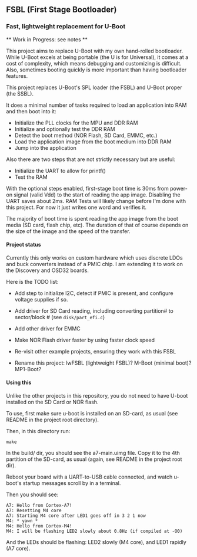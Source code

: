 ## FSBL (First Stage Bootloader)
### Fast, lightweight replacement for U-Boot

** Work in Progress: see notes **

This project aims to replace U-Boot with my own hand-rolled bootloader.
While U-Boot excels at being portable (the U is for Universal), it comes at a cost of complexity,
which means debugging and customizing is difficult. Also, sometimes booting quickly is more important than having bootloader features.

This project replaces U-Boot's SPL loader (the FSBL) and U-Boot proper (the SSBL). 

It does a minimal number of tasks required to load an application into RAM and then boot into it:

  - Initialize the PLL clocks for the MPU and DDR RAM
  - Initialize and optionally test the DDR RAM
  - Detect the boot method (NOR Flash, SD Card, EMMC, etc.)
  - Load the application image from the boot medium into DDR RAM
  - Jump into the application 

Also there are two steps that are not strictly necessary but are useful:

  - Initialize the UART to allow for printf()
  - Test the RAM

With the optional steps enabled, first-stage boot time is 30ms from power-on 
signal (valid Vdd) to the start of reading the app image.
Disabling the UART saves about 2ms. RAM Tests will likely change before I'm
done with this project. For now it just writes one word and verifies it.

The majority of boot time is spent reading the app image from the boot media
(SD card, flash chip, etc). The duration of that of course depends on the
size of the image and the speed of the transfer.


#### Project status

Currently this only works on custom hardware which uses discrete LDOs and buck
converters instead of a PMIC chip. I am extending it to work on the Discovery
and OSD32 boards.

Here is the TODO list:

  * Add step to initialize I2C, detect if PMIC is present, and configure voltage supplies if so.

  * Add driver for SD Card reading, including converting partition# to sector/block # (see `disk/part_efi.c`)

  * Add other driver for EMMC 

  * Make NOR Flash driver faster by using faster clock speed

  * Re-visit other example projects, ensuring they work with this FSBL

  * Rename this project: lwFSBL (lightweight FSBL)? M-Boot (minimal boot)? MP1-Boot?


#### Using this

Unlike the other projects in this repository, you do not need to have U-boot installed on the SD Card or NOR flash.

To use, first make sure u-boot is installed on an SD-card, as usual (see README in the project root directory). 

Then, in this directory run:

```
make
```

In the build/ dir, you should see the a7-main.uimg file. Copy it to the 4th partition of the SD-card, as usual (again, see README in the project root dir).

Reboot your board with a UART-to-USB cable connected, and watch u-boot's startup messages scroll by in a terminal.

Then you should see:

```
A7: Hello from Cortex-A7!
A7: Resetting M4 core
A7: Starting M4 core after LED1 goes off in 3 2 1 now
M4: * yawn *
M4: Hello from Cortex-M4!
M4: I will be flashing LED2 slowly about 0.8Hz (if compiled at -O0)
```

And the LEDs should be flashing: LED2 slowly (M4 core), and LED1 rapidly (A7 core).


